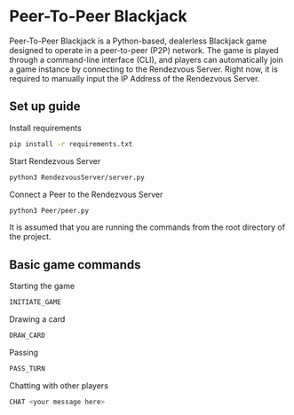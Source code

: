 # Peer-To-Peer Blackjack

Peer-To-Peer Blackjack is a Python-based, dealerless Blackjack game designed to operate in a peer-to-peer (P2P) network. The game is played through a command-line interface (CLI), and players can automatically join a game instance by connecting to the Rendezvous Server. Right now, it is required to manually input the IP Address of the Rendezvous Server.
 
## Set up guide

Install requirements

```bash
pip install -r requirements.txt
```

Start Rendezvous Server

```bash
python3 RendezvousServer/server.py
```

Connect a Peer to the Rendezvous Server

```bash
python3 Peer/peer.py 
```

It is assumed that you are running the commands from the root directory of the project.

## Basic game commands

Starting the game

```bash
INITIATE_GAME
```

Drawing a card

```bash
DRAW_CARD
```

Passing

```bash
PASS_TURN
```

Chatting with other players

```bash
CHAT <your message here>
```
